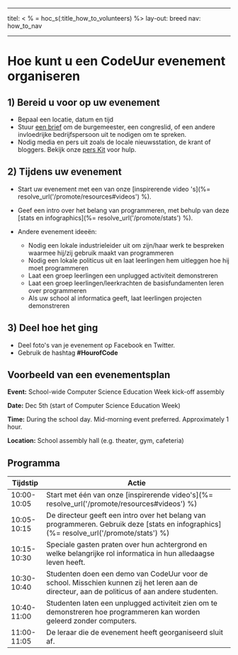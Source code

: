 * * *

titel: < % = hoc_s(:title_how_to_volunteers) %> lay-out: breed nav: how_to_nav

* * *

# Hoe kunt u een CodeUur evenement organiseren

## 1) Bereid u voor op uw evenement

  * Bepaal een locatie, datum en tijd
  * Stuur [een brief](<%= hoc_uri('https://docs. google. com/a/code. org/document/d/1eP41sKW7y0qq_JvkRIgZK8dWYICaGRZ4CCDETXa78wY/edit') %>) om de burgemeester, een congreslid, of een andere invloedrijke bedrijfspersoon uit te nodigen om te spreken.
  * Nodig media en pers uit zoals de locale nieuwsstation, de krant of bloggers. Bekijk onze [pers Kit](<%= hoc_uri('/resources/press-kit') %>) voor hulp.

## 2) Tijdens uw evenement

  * Start uw evenement met een van onze [inspirerende video 's](%= resolve_url('/promote/resources#videos') %).
  * Geef een intro over het belang van programmeren, met behulp van deze [stats en infographics](%= resolve_url('/promote/stats') %).   
      
    
  * Andere evenement ideeën: 
      * Nodig een lokale industrieleider uit om zijn/haar werk te bespreken waarmee hij/zij gebruik maakt van programmeren
      * Nodig een lokale politicus uit en laat leerlingen hem uitleggen hoe hij moet programmeren
      * Laat een groep leerlingen een unplugged activiteit demonstreren
      * Laat een groep leerlingen/leerkrachten de basisfundamenten leren over programmeren
      * Als uw school al informatica geeft, laat leerlingen projecten demonstreren

## 3) Deel hoe het ging

  * Deel foto's van je evenement op Facebook en Twitter. 
  * Gebruik de hashtag **#HourofCode**

## Voorbeeld van een evenementsplan

**Event:** School-wide Computer Science Education Week kick-off assembly

**Date:** Dec 5th (start of Computer Science Education Week)

**Time:** During the school day. Mid-morning event preferred. Approximately 1 hour.

**Location:** School assembly hall (e.g. theater, gym, cafeteria)   
  


## Programma

| Tijdstip    | Actie                                                                                                                                          |
| ----------- | ---------------------------------------------------------------------------------------------------------------------------------------------- |
| 10:00-10:05 | Start met één van onze [inspirerende video's](%= resolve_url('/promote/resources#videos') %)                                                   |
| 10:05-10:15 | De directeur geeft een intro over het belang van programmeren. Gebruik deze [stats en infographics](%= resolve_url('/promote/stats') %)        |
| 10:15-10:30 | Speciale gasten praten over hun achtergrond en welke belangrijke rol informatica in hun alledaagse leven heeft.                                |
| 10:30-10:40 | Studenten doen een demo van CodeUur voor de school. Misschien kunnen zij het leren aan de directeur, aan de politicus of aan andere studenten. |
| 10:40-11:00 | Studenten laten een unplugged activiteit zien om te demonstreren hoe programmeren kan worden geleerd zonder computers.                         |
| 11:00-11:05 | De leraar die de evenement heeft georganiseerd sluit af.                                                                                       |